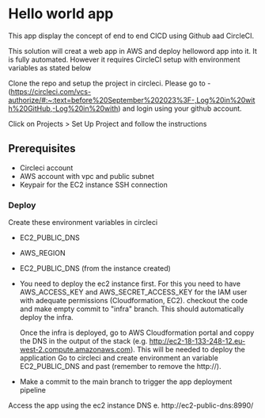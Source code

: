 # Hello world app

This app display the concept of end to end CICD using Github aad CircleCI.

This solution will creat a web app in AWS and deploy helloword app into it. It is fully automated. However it requires CircleCI setup with environment variables as stated below

Clone the repo and setup the project in circleci.
Please go to - (https://circleci.com/vcs-authorize/#:~:text=before%20September%202023%3F-,Log%20in%20with%20GitHub,-Log%20in%20with) and login using your github account.

Click on Projects > Set Up Project and follow the instructions

## Prerequisites

- Circleci account
- AWS account with vpc and public subnet
- Keypair for the EC2 instance SSH connection

### Deploy

Create these environment variables in circleci

- EC2_PUBLIC_DNS
- AWS_REGION
- EC2_PUBLIC_DNS (from the instance created)

- You need to deploy the ec2 instance first. For this you need to have AWS_ACCESS_KEY and AWS_SECRET_ACCESS_KEY for the IAM user with adequate permissions (Cloudformation, EC2).
  checkout the code and make empty commit to "infra" branch. This should automatically deploy the infra.

  Once the infra is deployed, go to AWS Cloudformation portal and coppy the DNS in the output of the stack (e.g. http://ec2-18-133-248-12.eu-west-2.compute.amazonaws.com). This will be needed to deploy the application Go to circleci and create environment an variable EC2_PUBLIC_DNS and past (remember to remove the http://).

- Make a commit to the main branch to trigger the app deployment pipeline

Access the app using the ec2 instance DNS e. http://ec2-public-dns:8990/
